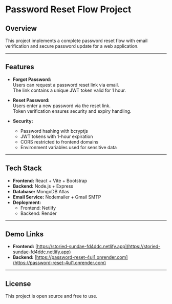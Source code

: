 # Password Reset Flow Project

## Overview

This project implements a complete password reset flow with email verification and secure password update for a web application.

---

## Features

- **Forgot Password:**  
  Users can request a password reset link via email.  
  The link contains a unique JWT token valid for 1 hour.

- **Reset Password:**  
  Users enter a new password via the reset link.  
  Token verification ensures security and expiry handling.  
 
- **Security:**  
  - Password hashing with bcryptjs  
  - JWT tokens with 1-hour expiration  
  - CORS restricted to frontend domains  
  - Environment variables used for sensitive data  

---

## Tech Stack

- **Frontend:** React + Vite + Bootstrap  
- **Backend:** Node.js + Express  
- **Database:** MongoDB Atlas  
- **Email Service:** Nodemailer + Gmail SMTP  
- **Deployment:**  
  - Frontend: Netlify  
  - Backend: Render  

---

## Demo Links

- **Frontend:** [https://storied-sundae-fd4ddc.netlify.app](https://storied-sundae-fd4ddc.netlify.app)  
- **Backend:** [https://password-reset-4ul1.onrender.com](https://password-reset-4ul1.onrender.com)  

---

## License

This project is open source and free to use.
